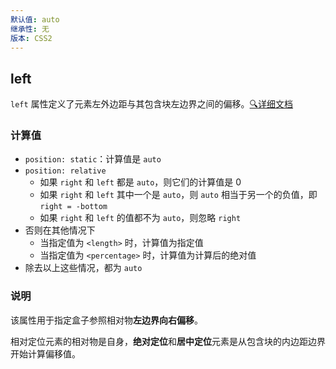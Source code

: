 ```yaml
---
默认值: auto
继承性: 无
版本: CSS2
---
```


## left

`left` 属性定义了元素左外边距与其包含块左边界之间的偏移。[🔍详细文档](http://css.doyoe.com/properties/positioning/left.htm)

### 计算值

- `position: static`：计算值是 `auto`
- `position: relative`
  - 如果 `right` 和 `left` 都是 `auto`，则它们的计算值是 0
  - 如果 `right` 和 `left` 其中一个是 `auto`，则 `auto` 相当于另一个的负值，即 `right = -bottom`
  - 如果 `right` 和 `left` 的值都不为 `auto`，则忽略 `right`
- 否则在其他情况下
  - 当指定值为 `<length>` 时，计算值为指定值
  - 当指定值为 `<percentage>` 时，计算值为计算后的绝对值
- 除去以上这些情况，都为 `auto` 

### 说明

该属性用于指定盒子参照相对物**左边界向右偏移**。

相对定位元素的相对物是自身，**绝对定位**和**居中定位**元素是从包含块的内边距边界开始计算偏移值。

